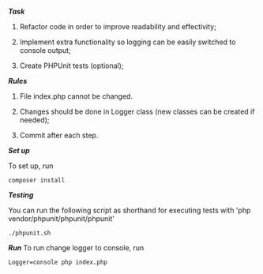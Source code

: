 ***Task***

1. Refactor code in order to improve readability and effectivity;

2. Implement extra functionality so logging can be easily switched to console output;

3. Create PHPUnit tests (optional);

***Rules***

1. File index.php cannot be changed.

2. Changes should be done in Logger class (new classes can be created if needed);

3. Commit after each step.

***Set up***

To set up, run
```
composer install
```

***Testing***

You can run the following script as shorthand for executing tests with 'php vendor/phpunit/phpunit/phpunit'
```
./phpunit.sh
```

***Run***
To run change logger to console, run
```
Logger=console php index.php
```
